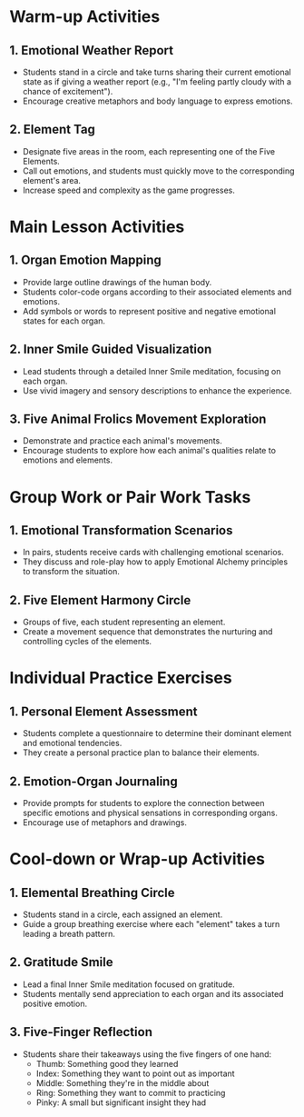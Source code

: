 # Warm-up Activities

## 1. Emotional Weather Report
- Students stand in a circle and take turns sharing their current emotional state as if giving a weather report (e.g., "I'm feeling partly cloudy with a chance of excitement").
- Encourage creative metaphors and body language to express emotions.

## 2. Element Tag
- Designate five areas in the room, each representing one of the Five Elements.
- Call out emotions, and students must quickly move to the corresponding element's area.
- Increase speed and complexity as the game progresses.

# Main Lesson Activities

## 1. Organ Emotion Mapping
- Provide large outline drawings of the human body.
- Students color-code organs according to their associated elements and emotions.
- Add symbols or words to represent positive and negative emotional states for each organ.

## 2. Inner Smile Guided Visualization
- Lead students through a detailed Inner Smile meditation, focusing on each organ.
- Use vivid imagery and sensory descriptions to enhance the experience.

## 3. Five Animal Frolics Movement Exploration
- Demonstrate and practice each animal's movements.
- Encourage students to explore how each animal's qualities relate to emotions and elements.

# Group Work or Pair Work Tasks

## 1. Emotional Transformation Scenarios
- In pairs, students receive cards with challenging emotional scenarios.
- They discuss and role-play how to apply Emotional Alchemy principles to transform the situation.

## 2. Five Element Harmony Circle
- Groups of five, each student representing an element.
- Create a movement sequence that demonstrates the nurturing and controlling cycles of the elements.

# Individual Practice Exercises

## 1. Personal Element Assessment
- Students complete a questionnaire to determine their dominant element and emotional tendencies.
- They create a personal practice plan to balance their elements.

## 2. Emotion-Organ Journaling
- Provide prompts for students to explore the connection between specific emotions and physical sensations in corresponding organs.
- Encourage use of metaphors and drawings.

# Cool-down or Wrap-up Activities

## 1. Elemental Breathing Circle
- Students stand in a circle, each assigned an element.
- Guide a group breathing exercise where each "element" takes a turn leading a breath pattern.

## 2. Gratitude Smile
- Lead a final Inner Smile meditation focused on gratitude.
- Students mentally send appreciation to each organ and its associated positive emotion.

## 3. Five-Finger Reflection
- Students share their takeaways using the five fingers of one hand:
  - Thumb: Something good they learned
  - Index: Something they want to point out as important
  - Middle: Something they're in the middle about
  - Ring: Something they want to commit to practicing
  - Pinky: A small but significant insight they had